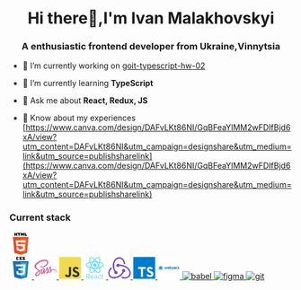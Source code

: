 <h1 align="center">Hi there👋,I'm Ivan Malakhovskyi</h1>
<h3 align="center">A enthusiastic frontend developer from Ukraine,Vinnytsia</h3>

- 🔭 I’m currently working on [goit-typescript-hw-02](https://github.com/Ivan-Malakhovskyi/goit-typescript-hw-02)

- 🌱 I’m currently learning **TypeScript**

- 💬 Ask me about **React, Redux, JS**

- 📄 Know about my experiences [https://www.canva.com/design/DAFvLKt86NI/GqBFeaYlMM2wFDIfBjd6xA/view?utm_content=DAFvLKt86NI&utm_campaign=designshare&utm_medium=link&utm_source=publishsharelink](https://www.canva.com/design/DAFvLKt86NI/GqBFeaYlMM2wFDIfBjd6xA/view?utm_content=DAFvLKt86NI&utm_campaign=designshare&utm_medium=link&utm_source=publishsharelink)

<p align="left">
</p>

<h3 align="left">Current stack</h3>
<p align="left"> </a> </a> <div><a href="https://www.w3.org/html/" target="_blank" rel="noreferrer"> <img src="https://raw.githubusercontent.com/devicons/devicon/master/icons/html5/html5-original-wordmark.svg" alt="html5" width="40" height="40"/> </a></div>  <a href="https://www.w3schools.com/css/" target="_blank" rel="noreferrer"> <img src="https://raw.githubusercontent.com/devicons/devicon/master/icons/css3/css3-original-wordmark.svg" alt="css3" width="40" height="40"/>  <a href="https://sass-lang.com" target="_blank" rel="noreferrer"> <img src="https://raw.githubusercontent.com/devicons/devicon/master/icons/sass/sass-original.svg" alt="sass" width="40" height="40"/> </a>  <a href="https://developer.mozilla.org/en-US/docs/Web/JavaScript" target="_blank" rel="noreferrer"> <img src="https://raw.githubusercontent.com/devicons/devicon/master/icons/javascript/javascript-original.svg" alt="javascript" width="40" height="40"/> </a> <a href="https://reactjs.org/" target="_blank" rel="noreferrer"> <img src="https://raw.githubusercontent.com/devicons/devicon/master/icons/react/react-original-wordmark.svg" alt="react" width="40" height="40"/> </a> <a href="https://redux.js.org" target="_blank" rel="noreferrer"> <img src="https://raw.githubusercontent.com/devicons/devicon/master/icons/redux/redux-original.svg" alt="redux" width="40" height="40"/> </a> <a href="https://www.typescriptlang.org/" target="_blank" rel="noreferrer"> <img src="https://raw.githubusercontent.com/devicons/devicon/master/icons/typescript/typescript-original.svg" alt="typescript" width="40" height="40"/> </a> <a href="https://webpack.js.org" target="_blank" rel="noreferrer"> <img src="https://raw.githubusercontent.com/devicons/devicon/d00d0969292a6569d45b06d3f350f463a0107b0d/icons/webpack/webpack-original-wordmark.svg" alt="webpack" width="40" height="40"/> </a>  <a href="https://babeljs.io/" target="_blank" rel="noreferrer"> <img src="https://www.vectorlogo.zone/logos/babeljs/babeljs-icon.svg" alt="babel" width="40" height="40"/> </a>  <a href="https://www.figma.com/" target="_blank" rel="noreferrer"> <img src="https://www.vectorlogo.zone/logos/figma/figma-icon.svg" alt="figma" width="40" height="40"/> </a>  <a href="https://git-scm.com/" target="_blank" rel="noreferrer"> <img src="https://www.vectorlogo.zone/logos/git-scm/git-scm-icon.svg" alt="git" width="40" height="40"/> </p>
